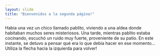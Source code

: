 ```yaml
---
layout: slide
title: "Bienvenidos a la segunda página!"
---
```

Habia una vez un chico llamado pablito, viviendo a una aldea donde habitaban muchos seres misteriosos. Una tarde, mientras pablito estaba cocinando, escuchó un ruido muy fuerte, proveniente de su patio. En este instante, se detuvo a pensar qué era lo que debía hacer en ese momento...
Utiliza la flecha hacia la izquierda para volver!
